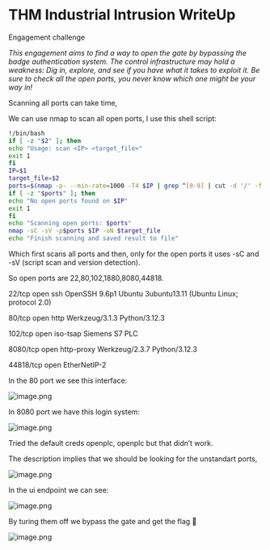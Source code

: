 # THM Industrial Intrusion WriteUp

Engagement challenge

*This engagement aims to find a way to open the gate by bypassing the badge authentication system.
The control infrastructure may hold a weakness: Dig in, explore, and see if you have what it takes to exploit it.
Be sure to check all the open ports, you never know which one might be your way in!*

Scanning all ports can take time, 

We can use nmap to scan all open ports, I use this shell script:

```bash
!/bin/bash
if [ -z "$2" ]; then
echo "Usage: scan <IP> <target_file>"
exit 1
fi
IP=$1
target_file=$2
ports=$(nmap -p- --min-rate=1000 -T4 $IP | grep ^[0-9] | cut -d '/' -f 1 | tr '\n' ',' | sed s/,$//)
if [ -z "$ports" ]; then
echo "No open ports found on $IP"
exit 1
fi
echo "Scanning open ports: $ports"
nmap -sC -sV -p$ports $IP -oN $target_file
echo "Finish scanning and saved result to file"
```

Which first scans all ports and then, only for the open ports it uses -sC and -sV (script scan and version detection).

So open ports are 22,80,102,1880,8080,44818.

22/tcp    open  ssh           OpenSSH 9.6p1 Ubuntu 3ubuntu13.11 (Ubuntu Linux; protocol 2.0)

80/tcp    open  http          Werkzeug/3.1.3 Python/3.12.3

102/tcp   open  iso-tsap      Siemens S7 PLC

8080/tcp  open  http-proxy    Werkzeug/2.3.7 Python/3.12.3

44818/tcp open  EtherNetIP-2

In the 80 port we see this interface:

![image.png](image.png)

In 8080 port we have this login system:

![image.png](image%201.png)

Tried the default creds openplc, openplc but that didn’t work.

The description implies that we should be looking for the unstandart ports, 

![image.png](image%202.png)

In the ui endpoint we can see:

![image.png](image%203.png)

By turing them off we bypass the gate and get the flag 🎊

![image.png](image%204.png)